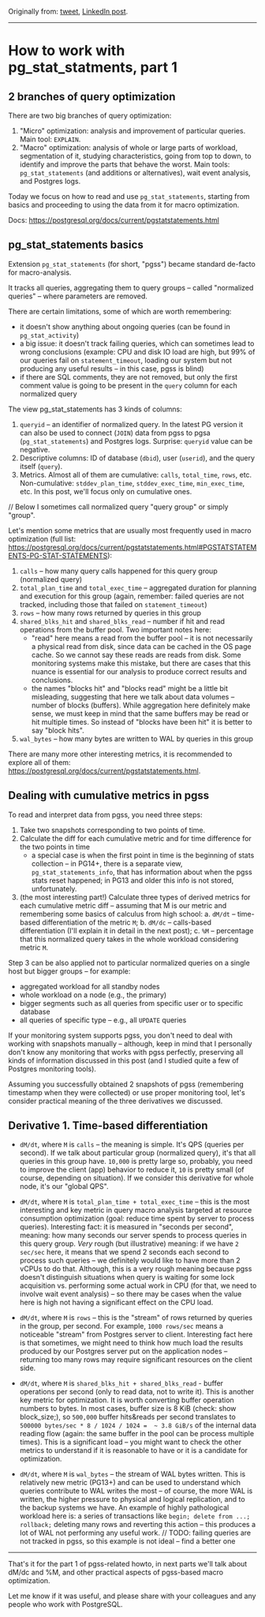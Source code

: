 Originally from: [tweet](https://twitter.com/samokhvalov/status/1708244676313317635), [LinkedIn post](...). 

---

# How to work with pg_stat_statments, part 1

## 2 branches of query optimization
There are two big branches of query optimization:
1. "Micro" optimization: analysis and improvement of particular queries. Main tool: `EXPLAIN`.
2. "Macro" optimization: analysis of whole or large parts of workload, segmentation of it, studying characteristics, going from top to down, to identify and improve the parts that behave the worst. Main tools: `pg_stat_statements` (and additions or alternatives), wait event analysis, and Postgres logs.

Today we focus on how to read and use `pg_stat_statements`, starting from basics and proceeding to using the data from it for macro optimization.

Docs: https://postgresql.org/docs/current/pgstatstatements.html

## pg_stat_statements basics
Extension `pg_stat_statements` (for short, "pgss") became standard de-facto for macro-analysis.

It tracks all queries, aggregating them to query groups – called "normalized queries" – where parameters are 
removed.

There are certain limitations, some of which are worth remembering:
- it doesn't show anything about ongoing queries (can be found in `pg_stat_activity`)
- a big issue: it doesn't track failing queries, which can sometimes lead to wrong conclusions (example: CPU and disk IO load are high, but 99% of our queries fail on `statement_timeout`, loading our system but not producing any useful results – in this case, pgss is blind)
- if there are SQL comments, they are not removed, but only the first comment value is going to be present in the `query` column for each normalized query

The view pg_stat_statements has 3 kinds of columns:
1. `queryid` – an identifier of normalized query. In the latest PG version it can also be used to connect (`JOIN`) data from pgss to pgsa (`pg_stat_statements`) and Postgres logs. Surprise: `queryid` value can be negative.
2. Descriptive columns: ID of database (`dbid`), user (`userid`), and the query itself (`query`).
3. Metrics. Almost all of them are cumulative: `calls`, `total_time`, `rows`, etc. Non-cumulative: `stddev_plan_time`, `stddev_exec_time`, `min_exec_time`, etc. In this post, we'll focus only on cumulative ones.

// Below I sometimes call normalized query "query group" or simply "group".

Let's mention some metrics that are usually most frequently used in macro optimization (full list: https://postgresql.org/docs/current/pgstatstatements.html#PGSTATSTATEMENTS-PG-STAT-STATEMENTS):
1. `calls` – how many query calls happened for this query group (normalized query)
2. `total_plan_time` and `total_exec_time` – aggregated duration for planning and execution for this group (again, remember: failed queries are not tracked, including those that failed on `statement_timeout`)
3. `rows` – how many rows returned by queries in this group
4. `shared_blks_hit` and `shared_blks_read` – number if hit and read operations from the buffer pool. Two important notes here:
    - "read" here means a read from the buffer pool – it is not necessarily a physical read from disk, since data can be cached in the OS page cache. So we cannot say these reads are reads from disk. Some monitoring systems make this mistake, but there are cases that this nuance is essential for our analysis to produce correct results and conclusions.
    - the names "blocks hit" and "blocks read" might be a little bit misleading, suggesting that here we talk about data volumes – number of blocks (buffers). While aggregation here definitely make sense, we must keep in mind that the same buffers may be read or hit multiple times. So instead of "blocks have been hit" it is better to say "block hits".
5. `wal_bytes` – how many bytes are written to WAL by queries in this group

There are many more other interesting metrics, it is recommended to explore all of them: https://postgresql.org/docs/current/pgstatstatements.html.

## Dealing with cumulative metrics in pgss
To read and interpret data from pgss, you need three steps:
1. Take two snapshots corresponding to two points of time.
2. Calculate the diff for each cumulative metric and for time difference for the two points in time
    - a special case is when the first point in time is the beginning of stats collection – in PG14+, there is a separate view, `pg_stat_statements_info`, that has information about when the pgss stats reset happened; in PG13 and older this info is not stored, unfortunately.
3. (the most interesting part!) Calculate three types of derived metrics for each cumulative metric diff – assuming that M is our metric and remembering some basics of calculus from high school:
    a. `dM/dt` – time-based differentiation of the metric `M`;
    b. `dM/dc` – calls-based differentiation (I'll explain it in detail in the next post);
    c. `%M` – percentage that this normalized query takes in the whole workload considering metric `M`.

Step 3 can be also applied not to particular normalized queries on a single host but bigger groups – for example:
- aggregated workload for all standby nodes
- whole workload on a node (e.g., the primary)
- bigger segments such as all queries from specific user or to specific database
- all queries of specific type – e.g., all `UPDATE` queries

If your monitoring system supports pgss, you don't need to deal with working with snapshots manually – although, keep in mind that I personally don't know any monitoring that works with pgss perfectly, preserving all kinds of information discussed in this post (and I studied quite a few of Postgres monitoring tools).

Assuming you successfully obtained 2 snapshots of pgss (remembering timestamp when they were collected) or use proper monitoring tool, let's consider practical meaning of the three derivatives we discussed.

## Derivative 1. Time-based differentiation 

* `dM/dt`, where `M` is `calls` – the meaning is simple. It's QPS (queries per second). If we talk about particular group (normalized query), it's that all queries in this group have. `10,000` is pretty large so, probably, you need to improve the client (app) behavior to reduce it, `10` is pretty small (of course, depending on situation). If we consider this derivative for whole node, it's our "global QPS".

* `dM/dt`, where `M` is `total_plan_time + total_exec_time` – this is the most interesting and key metric in query macro analysis targeted at resource consumption optimization (goal: reduce time spent by server to process queries). Interesting fact: it is measured in "seconds per second", meaning: how many seconds our server spends to process queries in this query group. *Very* rough (but illustrative) meaning: if we have `2 sec/sec` here, it means that we spend 2 seconds each second to process such queries – we definitely would like to have more than 2 vCPUs to do that. Although, this is a very rough meaning because pgss doesn't distinguish situations when query is waiting for some lock acquisition vs. performing some actual work in CPU (for that, we need to involve wait event analysis) – so there may be cases when the value here is high not having a significant effect on the CPU load.

* `dM/dt`, where `M` is `rows` – this is the "stream" of rows returned by queries in the group, per second. For example, `1000 rows/sec` means a noticeable "stream" from Postgres server to client. Interesting fact here is that sometimes, we might need to think how much load the results produced by our Postgres server put on the application nodes – returning too many rows may require significant resources on the client side.

* `dM/dt`, where `M` is `shared_blks_hit + shared_blks_read` - buffer operations per second (only to read data, not to write it). This is another key metric for optimization. It is worth converting buffer operation numbers to bytes. In most cases, buffer size is 8 KiB (check: show block_size;), so `500,000` buffer hits&reads per second translates to `500000 bytes/sec * 8 / 1024 / 1024 =  ~ 3.8 GiB/s` of the internal data reading flow (again: the same buffer in the pool can be process multiple times). This is a significant load – you might want to check the other metrics to understand if it is reasonable to have or it is a candidate for optimization.

* `dM/dt`, where `M` is `wal_bytes` – the stream of WAL bytes written. This is relatively new metric (PG13+) and can be used to understand which queries contribute to WAL writes the most – of course, the more WAL is written, the higher pressure to physical and logical replication, and to the backup systems we have. An example of highly pathological workload here is: a series of transactions like `begin; delete from ...; rollback;` deleting many rows and reverting this action – this produces a lot of WAL not performing any useful work. // TODO: failing queries are not tracked in pgss, so this example is not ideal – find a better one

---

That's it for the part 1 of pgss-related howto, in next parts we'll talk about dM/dc and %M, and other practical aspects of pgss-based macro optimization.

Let me know if it was useful, and please share with your colleagues and any people who work with 
PostgreSQL.